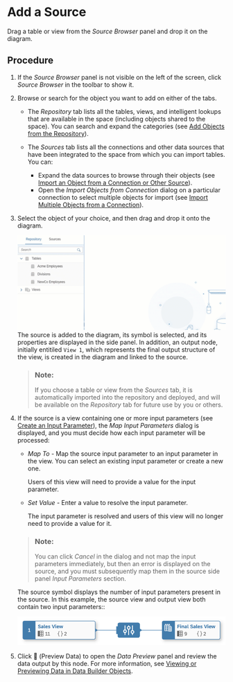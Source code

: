 <!-- loio1eee180ff2cd450496967afdaab903e3 -->

<link rel="stylesheet" type="text/css" href="css/sap-icons.css"/>

# Add a Source

Drag a table or view from the *Source Browser* panel and drop it on the diagram.



## Procedure

1.  If the *Source Browser* panel is not visible on the left of the screen, click *Source Browser* in the toolbar to show it.

2.  Browse or search for the object you want to add on either of the tabs.

    -   The *Repository* tab lists all the tables, views, and intelligent lookups that are available in the space \(including objects shared to the space\). You can search and expand the categories \(see [Add Objects from the Repository](add-objects-from-the-repository-13fcecd.md)\).

    -   The *Sources* tab lists all the connections and other data sources that have been integrated to the space from which you can import tables. You can:

        -   Expand the data sources to browse through their objects \(see [Import an Object from a Connection or Other Source](import-an-object-from-a-connection-or-other-source-3e6f8f2.md)\).
        -   Open the *Import Objects from Connection* dialog on a particular connection to select multiple objects for import \(see [Import Multiple Objects from a Connection](import-multiple-objects-from-a-connection-e720b13.md)\).


3.  Select the object of your choice, and then drag and drop it onto the diagram.

    ![](images/Create_Source_Gif_fec4071.gif)The source is added to the diagram, its symbol is selected, and its properties are displayed in the side panel. In addition, an output node, initially entitiled `View 1`, which represents the final output structure of the view, is created in the diagram and linked to the source.

    > ### Note:  
    > If you choose a table or view from the *Sources* tab, it is automatically imported into the repository and deployed, and will be available on the *Repository* tab for future use by you or others.

4.  If the source is a view containing one or more input parameters \(see [Create an Input Parameter](create-an-input-parameter-53fa99a.md)\), the *Map Input Parameters* dialog is displayed, and you must decide how each input parameter will be processed:

    -   *Map To* - Map the source input parameter to an input parameter in the view. You can select an existing input parameter or create a new one.

        Users of this view will need to provide a value for the input parameter.

    -   *Set Value* - Enter a value to resolve the input parameter.

        The input parameter is resolved and users of this view will no longer need to provide a value for it.


    > ### Note:  
    > You can click *Cancel* in the dialog and not map the input parameters immediately, but then an error is displayed on the source, and you must subsequently map them in the source side panel *Input Parameters* section.

    The source symbol displays the number of input parameters present in the source. In this example, the source view and output view both contain two input parameters::

    ![](images/Input_Parameters_Source_Symbol_d4621d9.png)

5.  Click <span class="FPA-icons"></span> \(Preview Data\) to open the *Data Preview* panel and review the data output by this node. For more information, see [Viewing or Previewing Data in Data Builder Objects](viewing-or-previewing-data-in-data-builder-objects-b338e4a.md).


